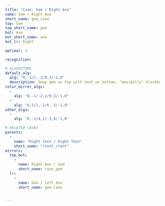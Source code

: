 ```yaml
---
title: "Case: Gem / Right Axe"
name: Gem / Right Axe
short_name: gem_raxe
top: Gem
top_short_name: gem
bot: Axe
bot_short_name: axe
bot_lr: Right

optimal: 3

recognition:

# ALGORITHMS
default_alg:
  alg: "0,-1/1,-2/0,3/-1,0"
  description: Swap gem on top with tent on bottom, "maximally" blockbuild to get good tents.
color_mirror_algs:
  -
    alg: "0,-1/-2,1/0,3/-1,0"
  -
    alg: "6,5/1,-2/6,-3/-1,0"
other_algs:
  -
    alg: "0,-1/4,1/-3,0/-1,0"

# RELATED CASES
parents:
  -
    name: "Right Tent / Right Tent"
    short_name: "rtent_rtent"
mirrors:
  top_bot:
    -
      name: Right Axe / Gem
      short_name: raxe_gem
  lr:
    -
      name: Gem / Left Axe
      short_name: gem_laxe


---
```


